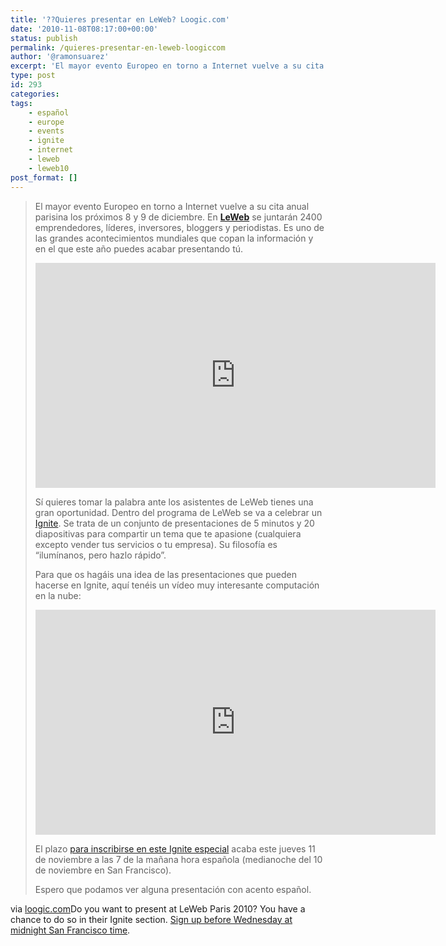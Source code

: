 ```yaml
---
title: '??Quieres presentar en LeWeb? Loogic.com'
date: '2010-11-08T08:17:00+00:00'
status: publish
permalink: /quieres-presentar-en-leweb-loogiccom
author: '@ramonsuarez'
excerpt: 'El mayor evento Europeo en torno a Internet vuelve a su cita anual parisina los pr??ximos 8 y 9 de diciembre. En LeWeb se juntar??n 2400 emprendedores, l??deres, inversores, bloggers y periodistas. Es uno de las grandes acontecimientos mundiales que ...'
type: post
id: 293
categories:
tags:
    - español
    - europe
    - events
    - ignite
    - internet
    - leweb
    - leweb10
post_format: []
---
```

> El mayor evento Europeo en torno a Internet vuelve a su cita anual parisina los próximos 8 y 9 de diciembre. En **[LeWeb](http://bit.ly/bfn5EV "Apúntate a LeWeb")** se juntarán 2400 emprendedores, líderes, inversores, bloggers y periodistas. Es uno de las grandes acontecimientos mundiales que copan la información y en el que este año puedes acabar presentando tú.
> 
> <span class="embed-youtube" style="text-align:center; display: block;"><iframe allowfullscreen="true" class="youtube-player" height="360" sandbox="allow-scripts allow-same-origin allow-popups allow-presentation" src="https://www.youtube.com/embed/dZ6O44xlk90?version=3&rel=1&showsearch=0&showinfo=1&iv_load_policy=1&fs=1&hl=en-US&autohide=2&wmode=transparent" style="border:0;" width="640"></iframe></span>
> 
> Sí quieres tomar la palabra ante los asistentes de LeWeb tienes una gran oportunidad. Dentro del programa de LeWeb se va a celebrar un [Ignite](http://igniteshow.com/). Se trata de un conjunto de presentaciones de 5 minutos y 20 diapositivas para compartir un tema que te apasione (cualquiera excepto vender tus servicios o tu empresa). Su filosofía es “ilumínanos, pero hazlo rápido”.
> 
> Para que os hagáis una idea de las presentaciones que pueden hacerse en Ignite, aquí tenéis un vídeo muy interesante computación en la nube:
> 
> <span class="embed-youtube" style="text-align:center; display: block;"><iframe allowfullscreen="true" class="youtube-player" height="360" sandbox="allow-scripts allow-same-origin allow-popups allow-presentation" src="https://www.youtube.com/embed/1zYpsumw-Gc?version=3&rel=1&showsearch=0&showinfo=1&iv_load_policy=1&fs=1&hl=en-US&autohide=2&wmode=transparent" style="border:0;" width="640"></iframe></span>
> 
> El plazo [para inscribirse en este Ignite especial](http://igniteleweb.producteev.com/home.php) acaba este jueves 11 de noviembre a las 7 de la mañana hora española (medianoche del 10 de noviembre en San Francisco).
> 
> Espero que podamos ver alguna presentación con acento español.

via [loogic.com](http://loogic.com/%c2%bfquieres-presentar-en-leweb/)Do you want to present at LeWeb Paris 2010? You have a chance to do so in their Ignite section. [Sign up before Wednesday at midnight San Francisco time](http://igniteleweb.producteev.com/home.php).


